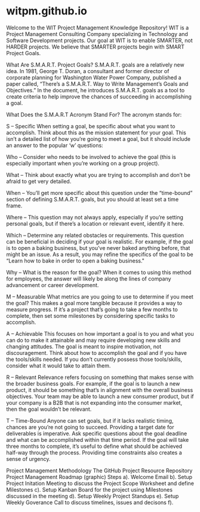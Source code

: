 # witpm.github.io
Welcome to the WIT Project Management Knowledge Repository!
WIT is a Project Management Consulting Company specializing in Technology and Software Development projects. Our goal at WIT is to enable SMARTER, not HARDER projects. We believe that SMARTER projects begin with SMART Project Goals. 

What Are S.M.A.R.T. Project Goals?
S.M.A.R.T. goals are a relatively new idea. In 1981, George T. Doran, a consultant and former director of corporate planning for Washington Water Power Company, published a paper called, “There’s a S.M.A.R.T. Way to Write Management’s Goals and Objectives.” In the document, he introduces S.M.A.R.T. goals as a tool to create criteria to help improve the chances of succeeding in accomplishing a goal.

What Does the S.M.A.R.T Acronym Stand For?
The acronym stands for:

S – Specific
When setting a goal, be specific about what you want to accomplish. Think about this as the mission statement for your goal. This isn’t a detailed list of how you’re going to meet a goal, but it should include an answer to the popular ‘w’ questions:

Who – Consider who needs to be involved to achieve the goal (this is especially important when you’re working on a group project).

What – Think about exactly what you are trying to accomplish and don’t be afraid to get very detailed.

When – You’ll get more specific about this question under the “time-bound” section of defining S.M.A.R.T. goals, but you should at least set a time frame.

Where – This question may not always apply, especially if you’re setting personal goals, but if there’s a location or relevant event, identify it here.

Which – Determine any related obstacles or requirements. This question can be beneficial in deciding if your goal is realistic. For example, if the goal is to open a baking business, but you’ve never baked anything before, that might be an issue. As a result, you may refine the specifics of the goal to be “Learn how to bake in order to open a baking business."

Why – What is the reason for the goal? When it comes to using this method for employees, the answer will likely be along the lines of company advancement or career development.
 
M – Measurable
What metrics are you going to use to determine if you meet the goal? This makes a goal more tangible because it provides a way to measure progress. If it’s a project that’s going to take a few months to complete, then set some milestones by considering specific tasks to accomplish.

A – Achievable
This focuses on how important a goal is to you and what you can do to make it attainable and may require developing new skills and changing attitudes. The goal is meant to inspire motivation, not discouragement. Think about how to accomplish the goal and if you have the tools/skills needed. If you don’t currently possess those tools/skills, consider what it would take to attain them.

R – Relevant
Relevance refers focusing on something that makes sense with the broader business goals. For example, if the goal is to launch a new product, it should be something that’s in alignment with the overall business objectives. Your team may be able to launch a new consumer product, but if your company is a B2B that is not expanding into the consumer market, then the goal wouldn’t be relevant.

T – Time-Bound
Anyone can set goals, but if it lacks realistic timing, chances are you’re not going to succeed. Providing a target date for deliverables is imperative. Ask specific questions about the goal deadline and what can be accomplished within that time period. If the goal will take three months to complete, it’s useful to define what should be achieved half-way through the process. Providing time constraints also creates a sense of urgency.




Project Management Methodology 
The GitHub Project Resource Repository 
Project Management Roadmap (graphic) 
Steps a). Welcome Email b). Setup Project Initation Meeting to discuss the Project Scope Worksheet and define Milestones c). Setup Kanban Board for the project using Milestones discussed in the meeting d). Setup Weekly Project Standups e). Setup Weekly Goverance Call to discuss timelines, issues and decisons f). 
